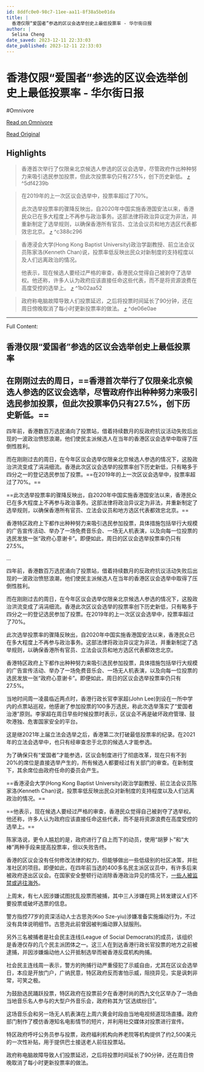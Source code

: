 ```yaml
---
id: 8ddfc0e0-98c7-11ee-aa11-8f38a5be01da
title: |
  香港仅限“爱国者”参选的区议会选举创史上最低投票率 - 华尔街日报
author: |
  Selina Cheng
date_saved: 2023-12-11 22:33:03
date_published: 2023-12-11 22:33:03
---
```


# 香港仅限“爱国者”参选的区议会选举创史上最低投票率 - 华尔街日报
#Omnivore

[Read on Omnivore](https://omnivore.app/me/-18c5d1e934b)

[Read Original](https://cn.wsj.com/amp/articles/%E9%A6%99%E6%B8%AF%E4%BB%85%E9%99%90-%E7%88%B1%E5%9B%BD%E8%80%85-%E5%8F%82%E9%80%89%E7%9A%84%E5%8C%BA%E8%AE%AE%E4%BC%9A%E9%80%89%E4%B8%BE%E5%88%9B%E5%8F%B2%E4%B8%8A%E6%9C%80%E4%BD%8E%E6%8A%95%E7%A5%A8%E7%8E%87-546c9d6c)

## Highlights

> 香港首次举行了仅限亲北京候选人参选的区议会选举，尽管政府作出种种努力来吸引选民参加投票，但此次投票率仍只有27.5%，创下历史新低。 [⤴️](https://omnivore.app/me/-18c5d1e934b#5df4239b-4d2f-414d-8ee5-aead494cde0e)  ^5df4239b

> 在2019年的上一次区议会选举中，投票率超过了70%。
> 
> 此次选举投票率的骤降反映出，自2020年中国实施香港国安法以来，香港民众已在多大程度上不再参与政治事务。这部法律将政治异议定为非法，并重新制定了选举规则，以确保香港所有官员、立法会议员和地方选区代表都效忠北京。 [⤴️](https://omnivore.app/me/-18c5d1e934b#c388c296-2278-4877-ab97-4874e0ec1588)  ^c388c296

> 香港浸会大学(Hong Kong Baptist University)政治学副教授、前立法会议员陈家洛(Kenneth Chan)说，投票率低反映出民众对新制度的支持程度以及人们远离政治的情况。
> 
> 他表示，现在候选人要经过严格的审查，香港民众觉得自己被剥夺了选举权。他还称，许多人认为政府应该直接任命这些代表，而不是将资源浪费在高度受控的选举上。 [⤴️](https://omnivore.app/me/-18c5d1e934b#1b02aa52-fb8e-4e41-8ac4-aaf27ceaea26)  ^1b02aa52

> 政府称电脑故障导致人们投票延迟，之后将投票时间延长了90分钟，还在周日傍晚取消了每小时更新投票率的做法。 [⤴️](https://omnivore.app/me/-18c5d1e934b#de06e0ae-b599-45a8-bca3-8e976d865341)  ^de06e0ae


--- 

Full Content: 

##  香港仅限“爱国者”参选的区议会选举创史上最低投票率

## 在刚刚过去的周日，==香港首次举行了仅限亲北京候选人参选的区议会选举，尽管政府作出种种努力来吸引选民参加投票，但此次投票率仍只有27.5%，创下历史新低。==

四年前，香港数百万选民涌向了投票站，借着持续数月的反政府抗议活动失败后出现的一波政治愤怒浪潮，他们使民主派候选人在当年的香港区议会选举中取得了压倒性胜利。

而在刚刚过去的周日，在今年区议会选举仅限亲北京候选人参选的情况下，这股政治洪流变成了涓涓细流。香港此次区议会选举的投票率创下历史新低，只有略多于四分之一的登记选民参加了投票。==在2019年的上一次区议会选举中，投票率超过了70%。==

==此次选举投票率的骤降反映出，自2020年中国实施香港国安法以来，香港民众已在多大程度上不再参与政治事务。这部法律将政治异议定为非法，并重新制定了选举规则，以确保香港所有官员、立法会议员和地方选区代表都效忠北京。==

香港特区政府上下都作出种种努力来吸引选民参加投票，具体措施包括举行大规模的广告宣传活动、举办了一场免费音乐会、一场无人机表演，以及向每一位投票的选民发放一张“政府心意谢卡”。即便如此，周日的区议会选举投票率仍只有27.5%。

...

四年前，香港数百万选民涌向了投票站，借着持续数月的反政府抗议活动失败后出现的一波政治愤怒浪潮，他们使民主派候选人在当年的香港区议会选举中取得了压倒性胜利。

而在刚刚过去的周日，在今年区议会选举仅限亲北京候选人参选的情况下，这股政治洪流变成了涓涓细流。香港此次区议会选举的投票率创下历史新低，只有略多于四分之一的登记选民参加了投票。在2019年的上一次区议会选举中，投票率超过了70%。

此次选举投票率的骤降反映出，自2020年中国实施香港国安法以来，香港民众已在多大程度上不再参与政治事务。这部法律将政治异议定为非法，并重新制定了选举规则，以确保香港所有官员、立法会议员和地方选区代表都效忠北京。

香港特区政府上下都作出种种努力来吸引选民参加投票，具体措施包括举行大规模的广告宣传活动、举办了一场免费音乐会、一场无人机表演，以及向每一位投票的选民发放一张“政府心意谢卡”。即便如此，周日的区议会选举投票率仍只有27.5%。

当地时间周一凌晨临近两点时，香港行政长官李家超(John Lee)到设在一所中学内的点票站巡视，他感谢了参加投票的100多万选民，称此次选举落实了“爱国者治港”原则。李家超在周日早些时候投票时表示，区议会不再是破坏政府管理、鼓吹港独、危害国家安全的平台。

这是继2021年上届立法会选举之后，香港第二次打破最低投票率的纪录。在2021年的立法会选举中，也只有经审查忠于北京的候选人才能参选。

为了确保只有“爱国者”才能参选，区议会制度进行了彻底改革，现在只有不到20%的席位是直接选举产生的，所有候选人都要经过有关部门的审查。在新制度下，其余席位由政府任命的委员会产生。

==香港浸会大学(Hong Kong Baptist University)政治学副教授、前立法会议员陈家洛(Kenneth Chan)说，投票率低反映出民众对新制度的支持程度以及人们远离政治的情况。==

==他表示，现在候选人要经过严格的审查，香港民众觉得自己被剥夺了选举权。他还称，许多人认为政府应该直接任命这些代表，而不是将资源浪费在高度受控的选举上。==

陈家洛说，更令人尴尬的是，政府进行了自上而下的动员，使用“胡萝卜”和“大棒”两种手段来提高投票率，但以失败告终。

香港的区议会没有任何修改法律的权力，但能够做出一些低级别的社区决策，并批准社区的项目。即便如此，在四年前当选的400多名民主派区议员中，有许多后来被政府逐出区议会。在国家安全整顿行动消除香港政治异见的情况下，[一些人被监禁或逃往海外](https://cn.wsj.com/articles/CN-BCH-20231205104703)。

上周末，有七人因涉嫌试图扰乱投票而被捕，其中三人涉嫌在网上转发建议人们不要投票或破坏选票的信息。

警方指控77岁的资深活动人士古思尧(Koo Sze-yiu)涉嫌准备实施煽动行为，不过没有具体说明细节。古思尧此前曾因被判煽动罪入狱服刑。

另外三名被捕者是社会民主连线(League of Social Democrats)的成员，该组织是香港仅存的几个民主派团体之一。这三人在到达香港行政长官投票的地方之前被逮捕，并因涉嫌煽动他人公开抵制选举而被香港反腐机构拘捕。

社会民主连线周一表示，警方的拘捕行动严重侵犯了示威自由，尤其在区议会选举日，本应是开放门户，广纳民意，特区政府反而害怕示威，阻挠异见，实是讽刺非常，可笑之极。

为鼓励选民踊跃投票，特区政府在投票前夕在香港时尚的西九文化区举办了一场由当地音乐名人参与的大型户外音乐会，政府称其为“区选缤纷日”。

这场音乐会和另一场无人机表演在上周六黄金时段由当地电视频道现场直播。政府部门制作了模仿香港知名电影情节的短片，并利用社交媒体对投票进行宣传。

特区政府呼吁公务员参与投票，政府福利机构向养老院等机构提供了约2,500美元的一次性补贴，用于提供巴士接送老人前往投票站。

政府称电脑故障导致人们投票延迟，之后将投票时间延长了90分钟，还在周日傍晚取消了每小时更新投票率的做法。
